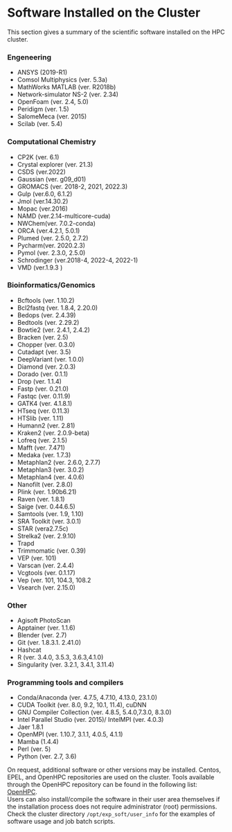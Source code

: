 # Software Installed on the Cluster
This section gives a summary of the scientific software installed on the HPC cluster.
### Engeneering
- ANSYS (2019-R1)
- Comsol Multiphysics (ver. 5.3a)
- MathWorks MATLAB (ver. R2018b)
- Network-simulator NS-2 (ver. 2.34)
- OpenFoam (ver. 2.4, 5.0)
- Peridigm (ver. 1.5)
- SalomeMeca (ver. 2015)
- Scilab (ver. 5.4)
### Computational Chemistry 
- CP2K (ver. 6.1) 
- Crystal explorer (ver. 21.3) 
- CSDS (ver.2022) 
- Gaussian (ver. g09_d01)  
- GROMACS (ver. 2018-2, 2021, 2022.3) 
- Gulp (ver.6.0, 6.1.2) 
- Jmol (ver.14.30.2)                        
- Mopac (ver.2016)  
- NAMD (ver.2.14-multicore-cuda)   
- NWChem(ver. 7.0.2-conda) 
- ORCA (ver.4.2.1, 5.0.1) 
- Plumed (ver. 2.5.0, 2.7.2)  
- Pycharm(ver. 2020.2.3)  
- Pymol (ver.  2.3.0, 2.5.0)                                    
- Schrodinger (ver.2018-4, 2022-4, 2022-1)  
- VMD (ver.1.9.3 )   
### Bioinformatics/Genomics 
- Bcftools (ver. 1.10.2) 
- Bcl2fastq (ver. 1.8.4, 2.20.0) 
- Bedops (ver. 2.4.39) 
- Bedtools (ver. 2.29.2) 
- Bowtie2 (ver. 2.4.1, 2.4.2) 
- Bracken (ver. 2.5)
- Chopper (ver. 0.3.0)  
- Cutadapt (ver. 3.5) 
- DeepVariant (ver. 1.0.0) 
- Diamond (ver. 2.0.3) 
- Dorado (ver. 0.1.1) 
- Drop (ver. 1.1.4) 
- Fastp (ver. 0.21.0) 
- Fastqc (ver. 0.11.9) 
- GATK4 (ver. 4.1.8.1) 
- HTseq (ver. 0.11.3) 
- HTSlib (ver. 1.11) 
- Humann2 (ver. 2.81) 
- Kraken2 (ver. 2.0.9-beta) 
- Lofreq (ver. 2.1.5) 
- Mafft (ver. 7.471)
- Medaka (ver. 1.7.3) 
- Metaphlan2 (ver. 2.6.0, 2.7.7) 
- Metaphlan3 (ver. 3.0.2)
- Metaphlan4 (ver. 4.0.6)
- Nanofilt (ver. 2.8.0)  
- Plink (ver. 1.90b6.21)
- Raven (ver. 1.8.1) 
- Saige (ver. 0.44.6.5) 
- Samtools (ver. 1.9, 1.10)
- SRA Toolkit (ver. 3.0.1) 
- STAR (vera2.7.5c) 
- Strelka2 (ver. 2.9.10) 
- Trapd 
- Trimmomatic (ver. 0.39) 
- VEP (ver. 101) 
- Varscan (ver. 2.4.4) 
- Vcgtools (ver. 0.1.17) 
- Vep (ver. 101, 104.3, 108.2 
- Vsearch (ver. 2.15.0)  
### Other
- Agisoft PhotoScan
- Apptainer (ver. 1.1.6)
- Blender (ver. 2.7)
- Git (ver. 1.8.3.1. 2.41.0)
- Hashcat
- R (ver. 3.4.0, 3.5.3, 3.6.3,4.1.0)
- Singularity (ver. 3.2.1, 3.4.1, 3.11.4)  
### Programming tools and compilers
- Conda/Anaconda (ver. 4.7.5, 4.7.10, 4.13.0, 23.1.0)
- CUDA Toolkit (ver. 8.0, 9.2, 10.1, 11.4), cuDNN
- GNU Compiler Collection (ver. 4.8.5, 5.4.0,7.3.0, 8.3.0)
- Intel Parallel Studio (ver. 2015)/ IntelMPI (ver. 4.0.3)
- Jaer 1.8.1
- OpenMPI (ver. 1.10.7, 3.1.1, 4.0.5, 4.1.1)
- Mamba (1.4.4)
- Perl (ver. 5)
- Python (ver. 2.7, 3.6)



On request, additional software or other versions may be installed. Centos, EPEL, and OpenHPC repositories are used on the cluster. Tools available through the OpenHPC repository can be found in the following list: [OpenHPC](https://github.com/openhpc/ohpc/wiki/Component-List-v1.3.8).  
Users can also install/compile the software in their user area themselves if the installation process does not require administrator (root) permissions.  
Check the cluster directory `/opt/exp_soft/user_info` for the examples of software usage and job batch scripts.
